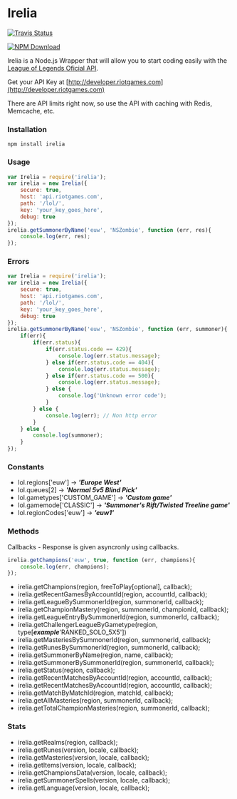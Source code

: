 Irelia
======

[![Travis Status](https://api.travis-ci.org/alexperezpaya/irelia.png)](https://travis-ci.org/alexperezpaya/irelia)

[![NPM Download](https://nodei.co/npm/irelia.png?downloads=true)](https://www.npmjs.org/package/irelia)

Irelia is a Node.js Wrapper that will allow you to start coding easily with the [League of Legends Oficial API](http://developer.riotgames.com).

Get your API Key at [http://developer.riotgames.com](http://developer.riotgames.com)


There are API limits right now, so use the API with caching with Redis, Memcache, etc.


### Installation

```
npm install irelia
```

### Usage

```javascript
var Irelia = require('irelia');
var irelia = new Irelia({
	secure: true,
	host: 'api.riotgames.com',
	path: '/lol/',
	key: 'your_key_goes_here',
	debug: true
});
irelia.getSummonerByName('euw', 'NSZombie', function (err, res){
	console.log(err, res);
});
```

### Errors

```javascript
var Irelia = require('irelia');
var irelia = new Irelia({
	secure: true,
	host: 'api.riotgames.com',
	path: '/lol/',
	key: 'your_key_goes_here',
	debug: true
});
irelia.getSummonerByName('euw', 'NSZombie', function (err, summoner){
	if(err){
		if(err.status){
			if(err.status.code == 429){
				console.log(err.status.message);
			} else if(err.status.code == 404){
				console.log(err.status.message);
			} else if(err.status.code == 500){
				console.log(err.status.message);
			} else {
				console.log('Unknown error code');
			}
		} else {
			console.log(err); // Non http error
		}
	} else {
		console.log(summoner);
	}
});
```

### Constants

- lol.regions['euw'] -> ***'Europe West'***
- lol.queues[2] -> ***'Normal 5v5 Blind Pick'***
- lol.gametypes['CUSTOM_GAME'] -> ***'Custom game'***
- lol.gamemode['CLASSIC'] -> ***'Summoner's Rift/Twisted Treeline game'***
- lol.regionCodes['euw'] -> ***'euw1'***

### Methods

Callbacks - Response is given asyncronly using callbacks.
```javascript
irelia.getChampions('euw', true, function (err, champions){
	console.log(err, champions);
});
```

- irelia.getChampions(region, freeToPlay[optional], callback);
- irelia.getRecentGamesByAccountId(region, accountId, callback);
- irelia.getLeagueBySummonerId(region, summonerId, callback);
- irelia.getChampionMastery(region, summonerId, championId, callback);
- irelia.getLeagueEntryBySummonerId(region, summonerId, callback);
- irelia.getChallengerLeagueByGametype(region, type[***example***'RANKED_SOLO_5X5'])
- irelia.getMasteriesBySummonerId(region, summonerId, callback);
- irelia.getRunesBySummonerId(region, summonerId, callback);
- irelia.getSummonerByName(region, name, callback);
- irelia.getSummonerBySummonerId(region, summonerId, callback);
- irelia.getStatus(region, callback);
- irelia.getRecentMatchesByAccountId(region, accountId, callback);
- irelia.getRecentMatchesByAccountId(region, accountId, callback);
- irelia.getMatchByMatchId(region, matchId, callback);
- irelia.getAllMasteries(region, summonerId, callback);
- irelia.getTotalChampionMasteries(region, summonerId, callback);

### Stats

- irelia.getRealms(region, callback);
- irelia.getRunes(version, locale, callback);
- irelia.getMasteries(version, locale, callback);
- irelia.getItems(version, locale, callback);
- irelia.getChampionsData(version, locale, callback);
- irelia.getSummonerSpells(version, locale, callback);
- irelia.getLanguage(version, locale, callback);

